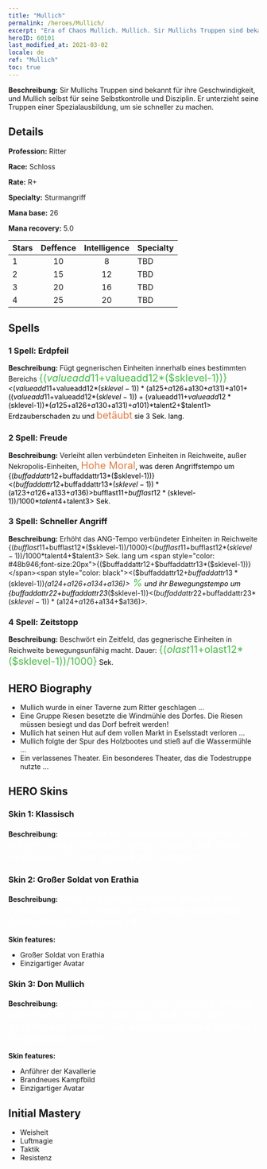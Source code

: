 ```yaml
---
title: "Mullich"
permalink: /heroes/Mullich/
excerpt: "Era of Chaos Mullich. Mullich. Sir Mullichs Truppen sind bekannt für ihre Geschwindigkeit, und Mullich selbst für seine Selbstkontrolle und Disziplin. Er unterzieht seine Truppen einer Spezialausbildung, um sie schneller zu machen."
heroID: 60101
last_modified_at: 2021-03-02
locale: de
ref: "Mullich"
toc: true
---
```

 **Beschreibung:** Sir Mullichs Truppen sind bekannt für ihre Geschwindigkeit, und Mullich selbst für seine Selbstkontrolle und Disziplin. Er unterzieht seine Truppen einer Spezialausbildung, um sie schneller zu machen.
## Details
 **Profession:** Ritter

 **Race:** Schloss

 **Rate:** R+

 **Specialty:** Sturmangriff

 **Mana base:** 26

 **Mana recovery:** 5.0


  | Stars   |    Deffence    |  Intelligence  |      Specialty     |
  |---------|:---------------:|:---------------:|--------------------|
  |    1    | 10 | 8 | TBD |
  |    2    | 15 | 12 | TBD |
  |    3    | 20 | 16 | TBD |
  |    4    | 25 | 20 | TBD |

## Spells
### 1 Spell: Erdpfeil
 **Beschreibung:** Fügt gegnerischen Einheiten innerhalb eines bestimmten Bereichs <span style="color: #48b946;font-size:20px">{($valueadd11+$valueadd12*($sklevel-1))}</span><span style="color: black"><($valueadd11+$valueadd12*($sklevel-1))*($a125+$a126+$a130+$a131)+$a101+(($valueadd11+$valueadd12*($sklevel-1))+($valueadd11+$valueadd12*($sklevel-1))*($a125+$a126+$a130+$a131)+$a101)*$talent2+$talent1> Erdzauberschaden zu und <span style="color: #e07c44;font-size:20px">betäubt</span><span style="color: black"> sie 3 Sek. lang.

### 2 Spell: Freude
 **Beschreibung:** Verleiht allen verbündeten Einheiten in Reichweite, außer Nekropolis-Einheiten, <span style="color: #e07c44;font-size:20px">Hohe Moral</span><span style="color: black">, was deren Angriffstempo um {($buffaddattr12+$buffaddattr13*($sklevel-1))}<($buffaddattr12+$buffaddattr13*($sklevel-1))*($a123+$a126+$a133+$a136)> % erhöht. Dauer: <span style="color: #48b946;font-size:20px">{($bufflast11+$bufflast12*($sklevel-1))/1000}</span><span style="color: black"><($bufflast11+$bufflast12*($sklevel-1))/1000*$talent4+$talent3> Sek.

### 3 Spell: Schneller Angriff
 **Beschreibung:** Erhöht das ANG-Tempo verbündeter Einheiten in Reichweite {($bufflast11+$bufflast12*($sklevel-1))/1000}<($bufflast11+$bufflast12*($sklevel-1))/1000*$talent4+$talent3> Sek. lang um <span style="color: #48b946;font-size:20px">{($buffaddattr12+$buffaddattr13*($sklevel-1))}</span><span style="color: black"><($buffaddattr12+$buffaddattr13*($sklevel-1))*($a124+$a126+$a134+$a136)><span style="color: #48b946;font-size:20px"> %</span><span style="color: black"> und ihr Bewegungstempo um {$buffaddattr22+$buffaddattr23*($sklevel-1)}<($buffaddattr22+$buffaddattr23*($sklevel-1))*($a124+$a126+$a134+$a136)>.

### 4 Spell: Zeitstopp
 **Beschreibung:** Beschwört ein Zeitfeld, das gegnerische Einheiten in Reichweite bewegungsunfähig macht. Dauer: <span style="color: #48b946;font-size:20px">{($olast11+$olast12*($sklevel-1))/1000}</span><span style="color: black"> Sek.


## HERO Biography
   - Mullich wurde in einer Taverne zum Ritter geschlagen ...
   - Eine Gruppe Riesen besetzte die Windmühle des Dorfes. Die Riesen müssen besiegt und das Dorf befreit werden!
   - Mullich hat seinen Hut auf dem vollen Markt in Eselsstadt verloren ...
   - Mullich folgte der Spur des Holzbootes und stieß auf die Wassermühle ...
   - Ein verlassenes Theater. Ein besonderes Theater, das die Todestruppe nutzte ...

## HERO Skins
### Skin 1: **Klassisch**

 **Beschreibung:** <span style="color: #ffffff;font-size:20px">Mullich ist ein disziplinierter Anführer. Er erlegte seinen Männern strenge Regeln auf. Seine Armee war für ihre Schnelligkeit bekannt.</span>


### Skin 2: **Großer Soldat von Erathia**

 **Beschreibung:** <span style="color: #ffffff;font-size:20px">Herausragende Anführer stellen eine Formation auf, die einem sich ständig wandelnden Schlachtfeld gewachsen ist.</span>

 **Skin features:** 

   - Großer Soldat von Erathia
   - Einzigartiger Avatar

### Skin 3: **Don Mullich**

 **Beschreibung:** <span style="color: #ffffff;font-size:20px">Meine heroischen Taten sollten in Bronze oder Marmor graviert oder auch auf eine Tafel geschrieben werden. Sie alle sollten für die Nachwelt festgehalten werden!</span>

 **Skin features:** 

   - Anführer der Kavallerie
   - Brandneues Kampfbild
   - Einzigartiger Avatar


## Initial Mastery
   - Weisheit
   - Luftmagie
   - Taktik
   - Resistenz
